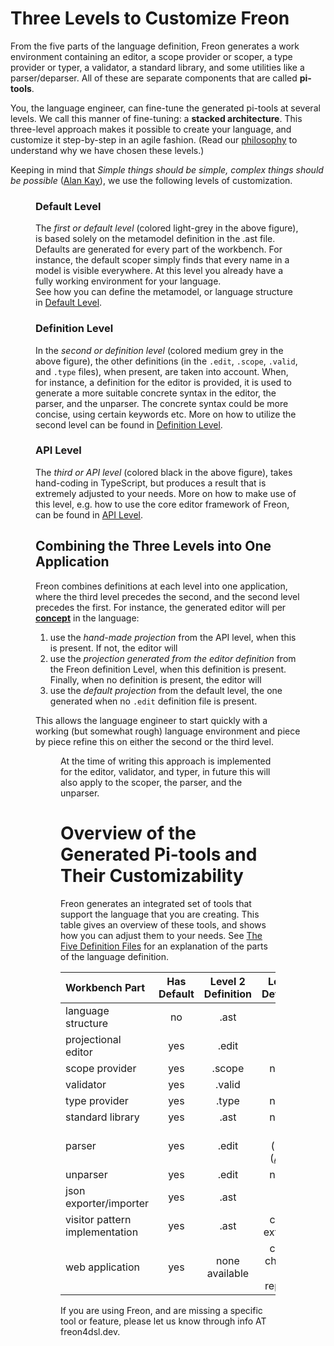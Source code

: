 <script>
    import Figure from "$lib/figures/Figure.svelte";
    let imageName = 'layered-architecture2.png';
    let caption = 'The Stacked Architecture';
    let figureNumber = 1;
    let imageName2 = 'fall-through.png';
    let caption2 = 'Projection Lookup for an AST Node';
    let figureNumber2 = 2;
</script>

# Three Levels to Customize Freon

From the five parts of the language definition, Freon generates a work environment
containing an editor, a scope provider or scoper, a type provider or typer, a validator,
a standard library, and some utilities like a parser/deparser.
All of these are separate components that are called **pi-tools**.

You, the language engineer, can fine-tune the generated pi-tools at several levels.
We call this manner of fine-tuning: a **stacked architecture**.
This three-level approach makes it possible to create your language,
and customize it step-by-step in an agile fashion.
(Read our [philosophy](/Overview/Our_Philosophy) to understand why we have chosen these levels.)

Keeping in mind that _Simple things should be simple, complex things should be possible_
(<a href="https://en.wikipedia.org/wiki/Alan_Kay" target="_blank">Alan Kay</a>),
we use the following levels of customization.

<Figure 
bind:imageName={imageName} 
bind:caption={caption}
bind:figureNumber={figureNumber}
/>

### Default Level

The _first or default level_ (colored light-grey in the above figure), is based solely on the
metamodel definition in the .ast file. Defaults are
generated for every part of the workbench. For instance, the default scoper simply finds
that every name in a model is visible everywhere. At this level you already have a
fully working environment for your language.  
 See how you can define the metamodel, or language structure in [Default Level](/Developing_a_Language/Default_Level).

### Definition Level

In the _second or definition level_ (colored medium grey in the above figure), the other definitions (in the `.edit`, `.scope`, `.valid`, and `.type` files), when present,
are taken into account. When, for instance, a definition for the editor is provided,
it is used to generate a more suitable concrete syntax in the editor, the parser, and the unparser.
The concrete syntax could be more concise, using certain keywords etc. More on how to
utilize the second level can be found in [Definition Level](/Developing_a_Language/Definition_Level).

### API Level

The _third or API level_ (colored black in the above figure), takes hand-coding in TypeScript,
but produces a result that is extremely adjusted to your needs. More on how to make use of this
level, e.g. how to use the core editor framework of Freon,
can be found in [API Level](/Developing_a_Language/API_Level).

## Combining the Three Levels into One Application

Freon combines definitions at each level into one application, where the third level precedes the second, and
the second level precedes the first.
For instance, the generated editor will per [**concept**](/Documentation/Creating_the_Metamodel/Language_Structure#concept) in the language:

1. use the _hand-made projection_ from the API level, when this is present. If not, the editor will
2. use the _projection generated from the editor definition_ from the Freon definition Level, when this definition is present.
   Finally, when no definition is present, the editor will
3. use the _default projection_ from the default level, the one generated when no `.edit` definition file is present.

This allows the language engineer to start quickly with a working (but somewhat rough) language environment
and piece by piece refine this on either the second or the third level.

<Figure
bind:imageName={imageName2}
bind:caption={caption2}
bind:figureNumber={figureNumber2}
/>

At the time of writing this approach is implemented for the editor, validator, and typer, in future this
will also apply to the scoper, the parser, and the unparser.

# Overview of the Generated Pi-tools and Their Customizability

Freon generates an integrated set of tools that support the language that you are creating.
This table gives an overview of these tools, and shows how you can adjust them to your needs.
See [The Five Definition Files](/Overview/A_Language_in_Five_Parts) for an explanation of the parts
of the language definition.

| Workbench Part                 | Has Default | Level 2 Definition |                                         Level 3 Definition                                          |
| :----------------------------- | :---------: | :----------------: | :-------------------------------------------------------------------------------------------------: |
| language structure             |     no      |        .ast        |                                                 no                                                  |
| projectional editor            |     yes     |       .edit        |                                                 yes                                                 |
| scope provider                 |     yes     |       .scope       |                                               not yet                                               |
| validator                      |     yes     |       .valid       |                                                 yes                                                 |
| type provider                  |     yes     |       .type        |                                               not yet                                               |
| standard library               |     yes     |        .ast        |                                               not yet                                               |
| parser                         |     yes     |       .edit        | yes (using (<a href="https://github.com/dhakehurst/net.akehurst.language" target="_blank">AGL</a>)) |
| unparser                       |     yes     |       .edit        |                                               not yet                                               |
| json exporter/importer         |     yes     |        .ast        |                                                 no                                                  |
| visitor pattern implementation |     yes     |        .ast        |                                           can be extended                                           |
| web application                |     yes     |   none available   |                                     can be changed or replaced                                      |

If you are using Freon, and are missing a specific tool or feature, please let us know through info AT freon4dsl.dev.

